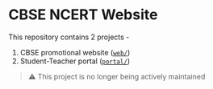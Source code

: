# CBSE NCERT Website

This repository contains 2 projects -

1. CBSE promotional website ([`web/`](./web))
2. Student-Teacher portal ([`portal/`](./portal))

> ⚠️ This project is no longer being actively maintained

